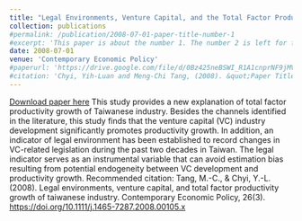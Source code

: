 ```yaml
---
title: "Legal Environments, Venture Capital, and the Total Factor Productivity Growth of Taiwanese Industry"
collection: publications
#permalink: /publication/2008-07-01-paper-title-number-1
#excerpt: 'This paper is about the number 1. The number 2 is left for future work.'
date: 2008-07-01
venue: 'Contemporary Economic Policy'
#paperurl: 'https://drive.google.com/file/d/0Bz425neBSWI_R1A1cnprNF9jMVU/view'
#citation: 'Chyi, Yih-Luan and Meng-Chi Tang, (2008). &quot;Paper Title Number 1.&quot; <i>Journal 1</i>. 1(1).'
---
```

[Download paper here](https://drive.google.com/file/d/0Bz425neBSWI_R1A1cnprNF9jMVU/view)
This study provides a new explanation of total factor productivity growth of Taiwanese industry. Besides the channels identified in the literature, this study finds that the venture capital (VC) industry development significantly promotes productivity growth.
In addition, an indicator of legal environment has been established to record changes in
VC-related legislation during the past two decades in Taiwan. The legal indicator serves as an instrumental variable that can avoid estimation bias resulting from potential endogeneity between VC development and productivity growth.
Recommended citation: Tang, M.-C., & Chyi, Y.-L. (2008). Legal environments, venture capital, and total factor productivity growth of taiwanese industry. Contemporary Economic Policy, 26(3). https://doi.org/10.1111/j.1465-7287.2008.00105.x
